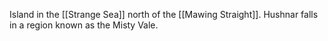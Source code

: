 Island in the [[Strange Sea]] north of the [[Mawing Straight]].  Hushnar falls in a region known as the Misty Vale.  